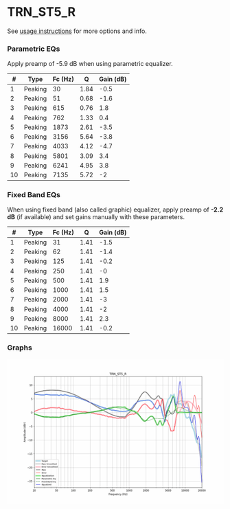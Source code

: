 # TRN_ST5_R
See [usage instructions](https://github.com/jaakkopasanen/AutoEq#usage) for more options and info.

### Parametric EQs
Apply preamp of -5.9 dB when using parametric equalizer.

|   # | Type    |   Fc (Hz) |    Q |   Gain (dB) |
|-----|---------|-----------|------|-------------|
|   1 | Peaking |        30 | 1.84 |        -0.5 |
|   2 | Peaking |        51 | 0.68 |        -1.6 |
|   3 | Peaking |       615 | 0.76 |         1.8 |
|   4 | Peaking |       762 | 1.33 |         0.4 |
|   5 | Peaking |      1873 | 2.61 |        -3.5 |
|   6 | Peaking |      3156 | 5.64 |        -3.8 |
|   7 | Peaking |      4033 | 4.12 |        -4.7 |
|   8 | Peaking |      5801 | 3.09 |         3.4 |
|   9 | Peaking |      6241 | 4.95 |         3.8 |
|  10 | Peaking |      7135 | 5.72 |        -2   |

### Fixed Band EQs
When using fixed band (also called graphic) equalizer, apply preamp of **-2.2 dB** (if available) and set gains manually with these parameters.

|   # | Type    |   Fc (Hz) |    Q |   Gain (dB) |
|-----|---------|-----------|------|-------------|
|   1 | Peaking |        31 | 1.41 |        -1.5 |
|   2 | Peaking |        62 | 1.41 |        -1.4 |
|   3 | Peaking |       125 | 1.41 |        -0.2 |
|   4 | Peaking |       250 | 1.41 |        -0   |
|   5 | Peaking |       500 | 1.41 |         1.9 |
|   6 | Peaking |      1000 | 1.41 |         1.5 |
|   7 | Peaking |      2000 | 1.41 |        -3   |
|   8 | Peaking |      4000 | 1.41 |        -2   |
|   9 | Peaking |      8000 | 1.41 |         2.3 |
|  10 | Peaking |     16000 | 1.41 |        -0.2 |

### Graphs
![](./TRN_ST5_R.png)
